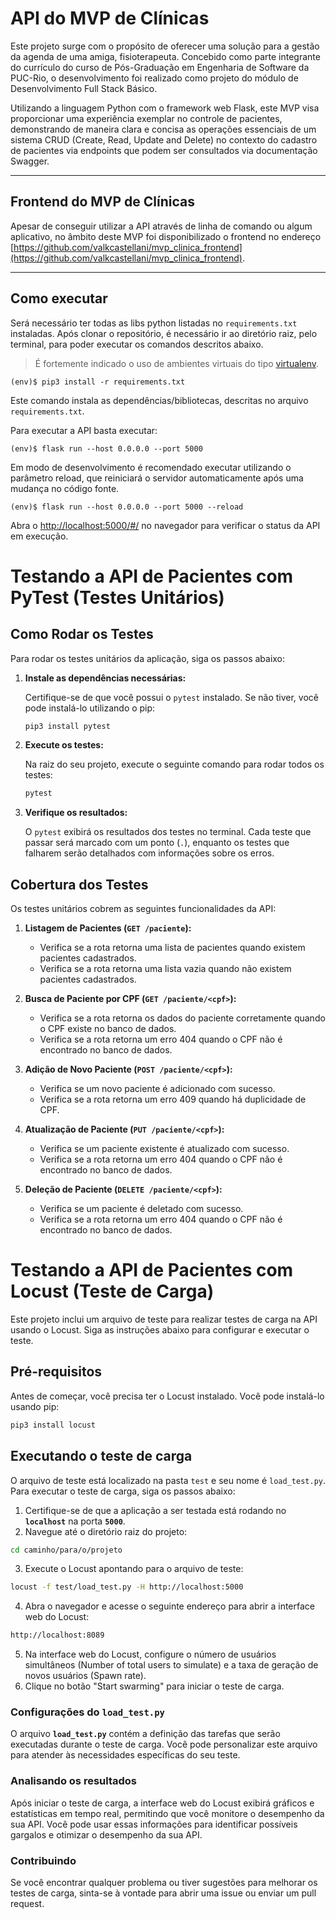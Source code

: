 # API do MVP de Clínicas

Este projeto surge com o propósito de oferecer uma solução para a gestão da agenda de uma amiga, fisioterapeuta. Concebido como parte integrante do currículo do curso de Pós-Graduação em Engenharia de Software da PUC-Rio, o desenvolvimento foi realizado como projeto do módulo de Desenvolvimento Full Stack Básico.

Utilizando a linguagem Python com o framework web Flask, este MVP visa proporcionar uma experiência exemplar no controle de pacientes, demonstrando de maneira clara e concisa as operações essenciais de um sistema CRUD (Create, Read, Update and Delete) no contexto do cadastro de pacientes via endpoints que podem ser consultados via documentação Swagger.

---

## Frontend do MVP de Clínicas

Apesar de conseguir utilizar a API através de linha de comando ou algum aplicativo, no âmbito deste MVP foi disponibilizado o frontend no endereço [https://github.com/valkcastellani/mvp_clinica_frontend](https://github.com/valkcastellani/mvp_clinica_frontend).

---

## Como executar

Será necessário ter todas as libs python listadas no `requirements.txt` instaladas.
Após clonar o repositório, é necessário ir ao diretório raiz, pelo terminal, para poder executar os comandos descritos abaixo.

> É fortemente indicado o uso de ambientes virtuais do tipo [virtualenv](https://virtualenv.pypa.io/en/latest/installation.html).

```
(env)$ pip3 install -r requirements.txt
```

Este comando instala as dependências/bibliotecas, descritas no arquivo `requirements.txt`.

Para executar a API basta executar:

```
(env)$ flask run --host 0.0.0.0 --port 5000
```

Em modo de desenvolvimento é recomendado executar utilizando o parâmetro reload, que reiniciará o servidor
automaticamente após uma mudança no código fonte.

```
(env)$ flask run --host 0.0.0.0 --port 5000 --reload
```

Abra o [http://localhost:5000/#/](http://localhost:5000/#/) no navegador para verificar o status da API em execução.

# Testando a API de Pacientes com PyTest (Testes Unitários)

## Como Rodar os Testes

Para rodar os testes unitários da aplicação, siga os passos abaixo:

1. **Instale as dependências necessárias:**

   Certifique-se de que você possui o `pytest` instalado. Se não tiver, você pode instalá-lo utilizando o pip:

   ```bash
   pip3 install pytest
   ```

2. **Execute os testes:**

   Na raiz do seu projeto, execute o seguinte comando para rodar todos os testes:

   ```bash
   pytest
   ```

3. **Verifique os resultados:**

   O `pytest` exibirá os resultados dos testes no terminal. Cada teste que passar será marcado com um ponto (`.`), enquanto os testes que falharem serão detalhados com informações sobre os erros.

## Cobertura dos Testes

Os testes unitários cobrem as seguintes funcionalidades da API:

1. **Listagem de Pacientes (`GET /paciente`):**

   - Verifica se a rota retorna uma lista de pacientes quando existem pacientes cadastrados.
   - Verifica se a rota retorna uma lista vazia quando não existem pacientes cadastrados.

2. **Busca de Paciente por CPF (`GET /paciente/<cpf>`):**

   - Verifica se a rota retorna os dados do paciente corretamente quando o CPF existe no banco de dados.
   - Verifica se a rota retorna um erro 404 quando o CPF não é encontrado no banco de dados.

3. **Adição de Novo Paciente (`POST /paciente/<cpf>`):**

   - Verifica se um novo paciente é adicionado com sucesso.
   - Verifica se a rota retorna um erro 409 quando há duplicidade de CPF.

4. **Atualização de Paciente (`PUT /paciente/<cpf>`):**

   - Verifica se um paciente existente é atualizado com sucesso.
   - Verifica se a rota retorna um erro 404 quando o CPF não é encontrado no banco de dados.
   
5. **Deleção de Paciente (`DELETE /paciente/<cpf>`):**
   - Verifica se um paciente é deletado com sucesso.
   - Verifica se a rota retorna um erro 404 quando o CPF não é encontrado no banco de dados.

# Testando a API de Pacientes com Locust (Teste de Carga)

Este projeto inclui um arquivo de teste para realizar testes de carga na API usando o Locust. Siga as instruções abaixo para configurar e executar o teste.

## Pré-requisitos

Antes de começar, você precisa ter o Locust instalado. Você pode instalá-lo usando pip:

```bash
pip3 install locust
```

## Executando o teste de carga

O arquivo de teste está localizado na pasta `test` e seu nome é `load_test.py`. Para executar o teste de carga, siga os passos abaixo:

1.  Certifique-se de que a aplicação a ser testada está rodando no **`localhost`** na porta **`5000`**.
2.  Navegue até o diretório raiz do projeto:

```bash
cd caminho/para/o/projeto
```

3.  Execute o Locust apontando para o arquivo de teste:

```bash
locust -f test/load_test.py -H http://localhost:5000
```

4.  Abra o navegador e acesse o seguinte endereço para abrir a interface web do Locust:

```bash
http://localhost:8089
```

5.  Na interface web do Locust, configure o número de usuários simultâneos (Number of total users to simulate) e a taxa de geração de novos usuários (Spawn rate).
6.  Clique no botão "Start swarming" para iniciar o teste de carga.

### Configurações do `load_test.py`

O arquivo **`load_test.py`** contém a definição das tarefas que serão executadas durante o teste de carga. Você pode personalizar este arquivo para atender às necessidades específicas do seu teste.

### Analisando os resultados

Após iniciar o teste de carga, a interface web do Locust exibirá gráficos e estatísticas em tempo real, permitindo que você monitore o desempenho da sua API. Você pode usar essas informações para identificar possíveis gargalos e otimizar o desempenho da sua API.

### Contribuindo

Se você encontrar qualquer problema ou tiver sugestões para melhorar os testes de carga, sinta-se à vontade para abrir uma issue ou enviar um pull request.
